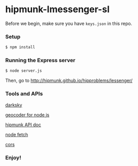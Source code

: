 # hipmunk-lmessenger-sl

Before we begin, make sure you have `keys.json` in this repo.

### Setup

```bash
$ npm install
```
### Running the Express server

```bash
$ node server.js
```
Then, go to http://hipmunk.github.io/hipproblems/lessenger/
### Tools and APIs

[darksky](https://darksky.net/dev/docs/forecast)

[geocoder for node js](https://www.npmjs.com/package/node-geocoder)

[hipmunk API doc](https://github.com/Hipmunk/hipproblems/tree/master/lessenger)

[node fetch](https://www.npmjs.com/package/node-fetch)

[cors](https://github.com/expressjs/cors)
 
### Enjoy!
